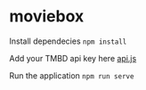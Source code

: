 # moviebox

Install dependecies
```npm install```

Add your TMBD api key here
 [api.js](src/api.js)

Run the application
```npm run serve```
